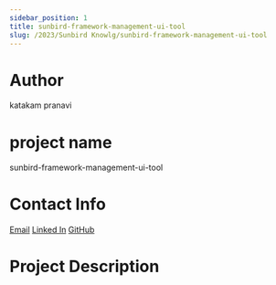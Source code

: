 ```yaml
---
sidebar_position: 1
title: sunbird-framework-management-ui-tool
slug: /2023/Sunbird Knowlg/sunbird-framework-management-ui-tool
---
```



# Author
katakam pranavi


# project name
sunbird-framework-management-ui-tool


# Contact Info
[Email](mailto:pranavi123katakam@gmail.com)
[Linked In](www.linkedin.com/in/pranavi-katakam35/)
[GitHub](https://github.com/katakampranavi)

# Project Description

